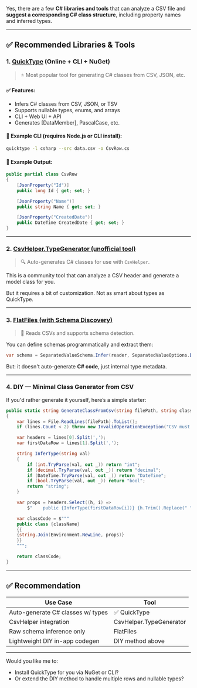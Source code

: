 Yes, there are a few **C# libraries and tools** that can analyze a CSV file and **suggest a corresponding C# class structure**, including property names and inferred types.

---

## ✅ Recommended Libraries & Tools

### 1. **[QuickType](https://quicktype.io) (Online + CLI + NuGet)**

> ⭐ Most popular tool for generating C# classes from CSV, JSON, etc.

#### ✅ Features:

* Infers C# classes from CSV, JSON, or TSV
* Supports nullable types, enums, and arrays
* CLI + Web UI + API
* Generates \[DataMember], PascalCase, etc.

#### 🔧 Example CLI (requires Node.js or CLI install):

```bash
quicktype -l csharp --src data.csv -o CsvRow.cs
```

#### 🔧 Example Output:

```csharp
public partial class CsvRow
{
    [JsonProperty("Id")]
    public long Id { get; set; }

    [JsonProperty("Name")]
    public string Name { get; set; }

    [JsonProperty("CreatedDate")]
    public DateTime CreatedDate { get; set; }
}
```

---

### 2. **[CsvHelper.TypeGenerator (unofficial tool)](https://github.com/JoshClose/CsvHelper.TypeGenerator)**

> 🔍 Auto-generates C# classes for use with `CsvHelper`.

This is a community tool that can analyze a CSV header and generate a model class for you.

But it requires a bit of customization. Not as smart about types as QuickType.

---

### 3. **[FlatFiles (with Schema Discovery)](https://github.com/jehugaleahsa/FlatFiles)**

> 🧠 Reads CSVs and supports schema detection.

You can define schemas programmatically and extract them:

```csharp
var schema = SeparatedValueSchema.Infer(reader, SeparatedValueOptions.Default);
```

But: it doesn't auto-generate **C# code**, just internal type metadata.

---

### 4. **DIY — Minimal Class Generator from CSV**

If you'd rather generate it yourself, here’s a simple starter:

```csharp
public static string GenerateClassFromCsv(string filePath, string className = "CsvRow")
{
    var lines = File.ReadLines(filePath).ToList();
    if (lines.Count < 2) throw new InvalidOperationException("CSV must have at least one data row");

    var headers = lines[0].Split(',');
    var firstDataRow = lines[1].Split(',');

    string InferType(string val)
    {
        if (int.TryParse(val, out _)) return "int";
        if (decimal.TryParse(val, out _)) return "decimal";
        if (DateTime.TryParse(val, out _)) return "DateTime";
        if (bool.TryParse(val, out _)) return "bool";
        return "string";
    }

    var props = headers.Select((h, i) =>
        $"    public {InferType(firstDataRow[i])} {h.Trim().Replace(" ", "_")} {{ get; set; }}");

    var classCode = $"""
    public class {className}
    {{
    {string.Join(Environment.NewLine, props)}
    }}
    """;

    return classCode;
}
```

---

## ✅ Recommendation

| Use Case                          | Tool                    |
| --------------------------------- | ----------------------- |
| Auto-generate C# classes w/ types | ✅ QuickType             |
| CsvHelper integration             | CsvHelper.TypeGenerator |
| Raw schema inference only         | FlatFiles               |
| Lightweight DIY in-app codegen    | DIY method above        |

---

Would you like me to:

* Install QuickType for you via NuGet or CLI?
* Or extend the DIY method to handle multiple rows and nullable types?
